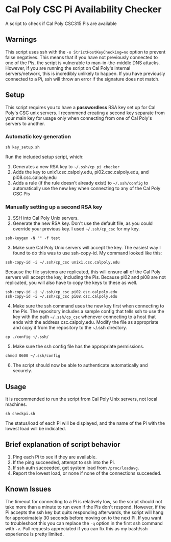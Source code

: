 # Cal Poly CSC Pi Availability Checker
A script to check if Cal Poly CSC315 Pis are available

## Warnings
This script uses ssh with the `-o StrictHostKeyChecking=no` option to prevent false negatives. This means that if you have not previously connected to one of the Pis, the script is vulnerable to man-in-the-middle DNS attacks. However, if you are running the script on Cal Poly's internal servers/network, this is incredibly unlikely to happen. If you have previously connected to a Pi, ssh will throw an error if the signature does not match.

## Setup
This script requires you to have a **passwordless** RSA key set up for Cal Poly's CSC unix servers. I recommend creating a second key separate from your main key for usage only when connecting from one of Cal Poly's servers to another.

### Automatic key generation
```
sh key_setup.sh
```
Run the included setup script, which:
1. Generates a new RSA key to `~/.ssh/cp_pi_checker`
2. Adds the key to unix1.csc.calpoly.edu, pi02.csc.calpoly.edu, and pi08.csc.calpoly.edu
3. Adds a rule (if the rule doesn't already exist) to `~/.ssh/config` to automatically use the new key when connecting to any of the Cal Poly CSC Pis

### Manually setting up a second RSA key
1. SSH into Cal Poly Unix servers.
2. Generate the new RSA key. Don't use the default file, as you could override your previous key. I used `~/.ssh/cp_csc` for my key.
```
ssh-keygen -N "" -f test
```
3. Make sure Cal Poly Unix servers will accept the key. The easiest way I found to do this was to use ssh-copy-id. My command looked like this:
```
ssh-copy-id -i ~/.ssh/cp_csc unix1.csc.calpoly.edu
```
Because the file systems are replicated, this will ensure **all** of the Cal Poly servers will accept the key, including the Pis. Because pi02 and pi08 are not replicated, you will also have to copy the keys to these as well.
```
ssh-copy-id -i ~/.ssh/cp_csc pi02.csc.calpoly.edu
ssh-copy-id -i ~/.ssh/cp_csc pi08.csc.calpoly.edu
```

4. Make sure the ssh command uses the new key first when connecting to the Pis. The repository includes a sample config that tells ssh to use the key with the path `~/.ssh/cp_csc` whenever connecting to a host that ends with the address csc.calpoly.edu. Modify the file as appropriate and copy it from the repository to the ~/.ssh directory.
```
cp ./config ~/.ssh/
```
5. Make sure the ssh config file has the appropriate permissions. 
```
chmod 0600 ~/.ssh/config
```
6. The script should now be able to authenticate automatically and securely.

## Usage
It is recommended to run the script from Cal Poly Unix servers, not local machines.
```
sh checkpi.sh
```

The status/load of each Pi will be displayed, and the name of the Pi with the lowest load will be indicated.

## Brief explanation of script behavior
1. Ping each Pi to see if they are available.
2. If the ping succeeded, attempt to ssh into the Pi.
3. If ssh auth succeeded, get system load from `/proc/loadavg`.
3. Report the lowest load, or none if none of the connections succeeded.

## Known Issues
The timeout for connecting to a Pi is relatively low, so the script should not take more than a minute to run even if the Pis don't respond. However, if the Pi accepts the ssh key but quits responding afterwards, the script will hang for approximately 30 seconds before moving on to the next Pi. If you want to troubleshoot this you can replace the `-q` option in the first ssh command with `-v`. Pull requests appreciated if you can fix this as my bash/ssh experience is pretty limited.